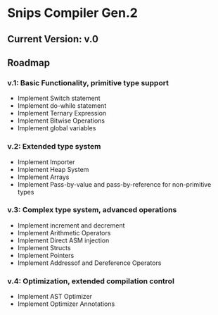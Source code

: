 # Snips Compiler Gen.2

## Current Version: v.0

## Roadmap

### v.1: Basic Functionality, primitive type support
 - Implement Switch statement
 - Implement do-while statement
 - Implement Ternary Expression
 - Implement Bitwise Operations
 - Implement global variables

### v.2: Extended type system
 - Implement Importer
 - Implement Heap System
 - Implement Arrays
 - Implement Pass-by-value and pass-by-reference for non-primitive types
 
### v.3: Complex type system, advanced operations
 - Implement increment and decrement
 - Implement Arithmetic Operators
 - Implement Direct ASM injection
 - Implement Structs
 - Implement Pointers
 - Implement Addressof and Dereference Operators

### v.4: Optimization, extended compilation control
 - Implement AST Optimizer
 - Implement Optimizer Annotations
